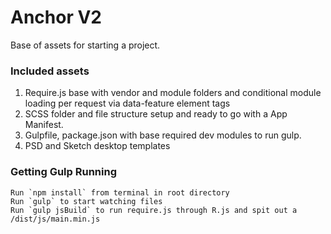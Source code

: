 # Anchor V2

Base of assets for starting a project.


### Included assets
1. Require.js base with vendor and module folders and conditional module loading per request via data-feature element tags
2. SCSS folder and file structure setup and ready to go with a App Manifest.
3. Gulpfile, package.json with base required dev modules to run gulp.
4. PSD and Sketch desktop templates


### Getting Gulp Running

    Run `npm install` from terminal in root directory
    Run `gulp` to start watching files
    Run `gulp jsBuild` to run require.js through R.js and spit out a /dist/js/main.min.js
